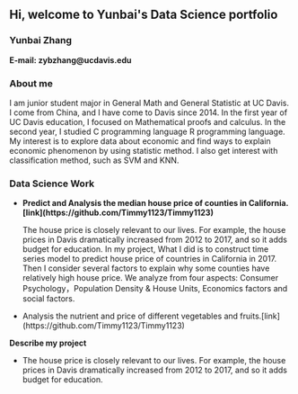 <h2> Hi, welcome to Yunbai's Data Science portfolio </h2>
<h3>  Yunbai Zhang </h3>
<strong> E-mail: zybzhang@ucdavis.edu</strong>
<h3> About me </h3>
 I am junior student major in General Math and General Statistic at UC Davis. I come from China, and I have come to Davis since 2014.  In the first year of UC Davis education, I focused on Mathematical proofs and calculus. In the second year, I studied C programming language R programming language. My interest is to explore data about economic and find ways to explain economic phenomenon by using statistic method. I also get interest with classification method, such as SVM and KNN.</em>
<h3>Data Science Work </h3>
<ul>
<li><strong>Predict and Analysis the median house price of counties in California.[link](https://github.com/Timmy1123/Timmy1123)</strong>
<p>The house price is closely relevant to our lives. For example, the house prices in Davis dramatically increased from 2012 to 2017, and so it adds budget for education. In my project, What I did is to construct time series model to predict house price of countries in California in 2017. Then I consider several factors to explain why some counties have relatively high house price. We analyze from four aspects: Consumer Psychology，Population Density & House Units, Economics factors and social factors.</p>
</li>
<li>Analysis the nutrient and price of different vegetables and fruits.[link](https://github.com/Timmy1123/Timmy1123)</li>
</ul>

<strong> Describe my project</strong>
<article><p>
<ul>
<li>The house price is closely relevant to our lives. For example, the house prices in Davis dramatically increased from 2012 to 2017, and so it adds budget for education.</li>
